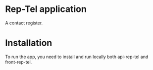 # Rep-Tel application

A contact register.

# Installation

To run the app, you need to install and run locally both api-rep-tel and  
front-rep-tel.
